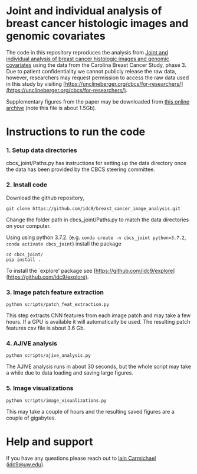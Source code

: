 # Joint and individual analysis of breast cancer histologic images and genomic covariates

The code in this repository reproduces the analysis from [Joint and individual analysis of breast cancer histologic images and genomic covariates](https://arxiv.org/abs/1912.00434) using the data from the Carolina Breast Cancer Study, phase 3. Due to patient confidentiality we cannot publicly release the raw data, however, researchers may request permission to access the raw data used in this study by visiting
[https://unclineberger.org/cbcs/for-researchers/](https://unclineberger.org/cbcs/for-researchers/).

Supplementary figures from the paper may be downloaded from [this online archive](https://marronwebfiles.sites.oasis.unc.edu/AJIVE-Hist-Gene/) (note this file is about 1.5Gb).

# Instructions to run the code

### 1. Setup data directories

cbcs_joint/Paths.py has instructions for setting up the data directory once the data has been provided by the CBCS steering committee.

### 2. Install code

Download the github repository,
```
git clone https://github.com/idc9/breast_cancer_image_analysis.git
```
Change the folder path in cbcs_joint/Paths.py to match the data directories on your computer.

Using using python 3.7.2. (e.g. `conda create -n cbcs_joint python=3.7.2`, `conda activate cbcs_joint`) install the package

```
cd cbcs_joint/
pip install .
```

To install the `explore' package see [https://github.com/idc9/explore](https://github.com/idc9/explore).


### 3. Image patch feature extraction

```
python scripts/patch_feat_extraction.py
```

This step extracts CNN features from each image patch and may take a few hours. If a GPU is available it will automatically be used. The resulting patch features csv file is about 3.6 Gb.

### 4. AJIVE analysis

```
python scripts/ajive_analysis.py
```

The AJIVE analysis runs in about 30 seconds, but the whole script may take a while due to data loading and saving large figures.

### 5. Image visualizations

```
python scripts/image_visualizations.py
```

This may take a couple of hours and the resulting saved figures are a couple of gigabytes.

# Help and support

If you have any questions please reach out to [Iain Carmichael](https://idc9.github.io/) (idc9@uw.edu).